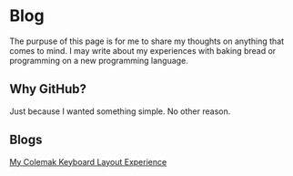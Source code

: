 # Blog

The purpuse of this page is for me to share my thoughts on anything that comes to mind. I may write about my experiences with baking bread or programming on a new programming language.

## Why GitHub?

Just because I wanted something simple. No other reason.

## Blogs

[My Colemak Keyboard Layout Experience](../2020-02/colemak.md)
